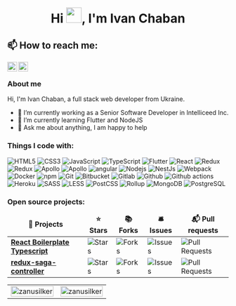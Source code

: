 <h1 align="center">Hi <img src="https://media.giphy.com/media/hvRJCLFzcasrR4ia7z/giphy.gif" width="35px">, I'm Ivan Chaban</h1>

<h2> 📫 How to reach me: </h2>

<p>
    <a href="https://t.me/zanusilker">
      <img align="left" alt="Ivan Chaban | Telegram" width="22px" src="https://raw.githubusercontent.com/zanusilker/zanusilker/main/assets/telegram.svg" />
    </a>
    <a href="https://www.linkedin.com/in/ivanchaban">
      <img align="left" alt="Ivan Chaban | LinkedIn" width="22px" src="https://raw.githubusercontent.com/zanusilker/zanusilker/main/assets/linkedin.svg" />
    </a>
</p>

<br />

<h3>About me</h3>

<p> Hi, I'm Ivan Chaban, a full stack web developer from Ukraine. </p>

- 🔭 I’m currently working as a Senior Software Developer in Intelliceed Inc.
- 🌱 I’m currently learning Flutter and NodeJS
- 💬 Ask me about anything, I am happy to help

<h3>Things I code with:</h3>
<p>
<img alt="HTML5" src="https://img.shields.io/badge/-HTML5-E34F26?style=flat-square&logo=html5&logoColor=white" />
<img alt="CSS3" src="https://img.shields.io/badge/-CSS3-1572B6?style=flat-square&logo=css3&logoColor=white" />
<img alt="JavaScript" src="https://img.shields.io/badge/JavaScript-F7DF1E?style=flat-square&logo=javascript&logoColor=black" />
<img alt="TypeScript" src="https://img.shields.io/badge/TypeScript-007ACC?style=flat-square&logo=typescript&logoColor=white" />
<img alt="Flutter" src="https://img.shields.io/badge/Flutter-02569B?style=flat-square&logo=flutter&logoColor=white" />
<img alt="React" src="https://img.shields.io/badge/React-45b8d8?style=flat-square&logo=react&logoColor=white" />
<img alt="Redux" src="https://img.shields.io/badge/Redux-764ABC?style=flat-square&logo=redux&logoColor=white" />
<img alt="Redux" src="https://img.shields.io/badge/Redux_Saga-999999?style=flat-square&logo=redux-saga&logoColor=white" />
<img alt="Apollo" src="https://img.shields.io/badge/GraphQL-E10098?style=flat-square&logo=graphql&logoColor=white" />
<img alt="Apollo" src="https://img.shields.io/badge/Apollo_GraphQL-311C87?style=flat-square&logo=apollo-graphql&logoColor=white" />
<img alt="angular" src="https://img.shields.io/badge/-Angular-DD0031?style=flat-square&logo=angular&logoColor=white" />
<img alt="Nodejs" src="https://img.shields.io/badge/-Nodejs-43853d?style=flat-square&logo=Node.js&logoColor=white" />
<img alt="NestJs" src="https://img.shields.io/badge/-NestJs-ea2845?style=flat-square&logo=nestjs&logoColor=white" />
<img alt="Webpack" src="https://img.shields.io/badge/-Webpack-8DD6F9?style=flat-square&logo=webpack&logoColor=white" /> 
<img alt="Docker" src="https://img.shields.io/badge/-Docker-46a2f1?style=flat-square&logo=docker&logoColor=white" />
<img alt="npm" src="https://img.shields.io/badge/-NPM-CB3837?style=flat-square&logo=npm&logoColor=white" />
<img alt="Git" src="https://img.shields.io/badge/Git-F05032?style=flat-square&logo=git&logoColor=white" />
<img alt="Bitbucket" src="https://img.shields.io/badge/Bitbucket-2088FF?style=flat-square&logo=bitbucket&logoColor=white" />
<img alt="Gitlab" src="https://img.shields.io/badge/Gitlab-2088FF?style=flat-square&logo=gitlab&logoColor=white" />
<img alt="Github" src="https://img.shields.io/badge/Github-2088FF?style=flat-square&logo=github&logoColor=white" />
<img alt="Github actions" src="https://img.shields.io/badge/Github_Actions-2088FF?style=flat-square&logo=github-actions&logoColor=white" />
<img alt="Heroku" src="https://img.shields.io/badge/-Heroku-430098?style=flat-square&logo=heroku&logoColor=white" />
<img alt="SASS" src="https://img.shields.io/badge/-SASS-CC6699?style=flat-square&logo=sass&logoColor=white" />
<img alt="LESS" src="https://img.shields.io/badge/-LESS-1D365D?style=flat-square&logo=less&logoColor=white" />
<img alt="PostCSS" src="https://img.shields.io/badge/-PostCSS-DD3A0A?style=flat-square&logo=postcss&logoColor=white" />
<img alt="Rollup" src="https://img.shields.io/badge/-Rollup-EC4A3F?style=flat-square&logo=rollup.js&logoColor=white" />
<img alt="MongoDB" src="https://img.shields.io/badge/-MongoDB-13aa52?style=flat-square&logo=mongodb&logoColor=white" />
<img alt="PostgreSQL" src="https://img.shields.io/badge/-PostgreSQL-4169E1?style=flat-square&logo=postgresql&logoColor=white" />
</p>
<h3>Open source projects:</h3>
<table>
  <thead align="center">
    <tr border: none;>
      <td><b>🎁 Projects</b></td>
      <td><b>⭐ Stars</b></td>
      <td><b>📚 Forks</b></td>
      <td><b>🛎 Issues</b></td>
      <td><b>📬 Pull requests</b></td>
    </tr>
  </thead>
  <tbody>
    <tr>
      <td><a href="https://github.com/TECH-Rubicone/react-boilerplate-typescript"><b>React Boilerplate Typescript</b></a></td>
      <td><img alt="Stars" src="https://img.shields.io/github/stars/TECH-Rubicone/react-boilerplate-typescript?style=flat-square&labelColor=343b41"/></td>
      <td><img alt="Forks" src="https://img.shields.io/github/forks/TECH-Rubicone/react-boilerplate-typescript?style=flat-square&labelColor=343b41"/></td>
      <td><img alt="Issues" src="https://img.shields.io/github/issues/TECH-Rubicone/react-boilerplate-typescript?style=flat-square&labelColor=343b41"/></td>
      <td><img alt="Pull Requests" src="https://img.shields.io/github/issues-pr/TECH-Rubicone/react-boilerplate-typescript?style=flat-square&labelColor=343b41"/></td>
    </tr>
	  <tr>
      <td><a href="https://github.com/TECH-Rubicone/redux-saga-controller"><b>redux-saga-controller</b></a></td>
      <td><img alt="Stars" src="https://img.shields.io/github/stars/TECH-Rubicone/redux-saga-controller?style=flat-square&labelColor=343b41"/></td>
      <td><img alt="Forks" src="https://img.shields.io/github/forks/TECH-Rubicone/redux-saga-controller?style=flat-square&labelColor=343b41"/></td>
      <td><img alt="Issues" src="https://img.shields.io/github/issues/TECH-Rubicone/redux-saga-controller?style=flat-square&labelColor=343b41"/></td>
      <td><img alt="Pull Requests" src="https://img.shields.io/github/issues-pr/TECH-Rubicone/redux-saga-controller?style=flat-square&labelColor=343b41"/></td>
    </tr>
  </tbody>
</table>
<table>
  <tbody>
    <tr>
      <td>
        <img width="100%" src="https://github-readme-stats.vercel.app/api/top-langs/?username=ichabanivan&layout=compact&hide=html" alt="zanusilker" />
      </td>
      <td>
        <img width="100%" src="https://github-readme-stats.vercel.app/api?username=ichabanivan&show_icons=true" alt="zanusilker" />
      </td>
    </tr>
  </tbody>
</table>
